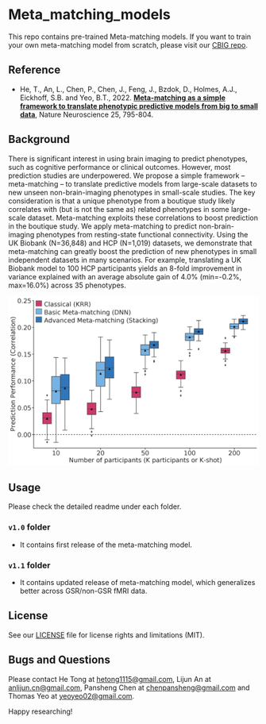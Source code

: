 # Meta_matching_models
This repo contains pre-trained Meta-matching models. If you want to train your own meta-matching model from scratch, please visit our [CBIG repo](https://github.com/ThomasYeoLab/CBIG/tree/master/stable_projects/predict_phenotypes/He2022_MM).

## Reference
+ He, T., An, L., Chen, P., Chen, J., Feng, J., Bzdok, D., Holmes, A.J., Eickhoff, S.B. and Yeo, B.T., 2022. [**Meta-matching as a simple framework to translate phenotypic predictive models from big to small data**](https://doi.org/10.1038/s41593-022-01059-9), Nature Neuroscience 25, 795-804.

## Background

There is significant interest in using brain imaging to predict phenotypes, such as cognitive performance or clinical outcomes. However, most prediction studies are underpowered. We propose a simple framework – meta-matching – to translate predictive models from large-scale datasets to new unseen non-brain-imaging phenotypes in small-scale studies. The key consideration is that a unique phenotype from a boutique study likely correlates with (but is not the same as) related phenotypes in some large-scale dataset. Meta-matching exploits these correlations to boost prediction in the boutique study. We apply meta-matching to predict non-brain-imaging phenotypes from resting-state functional connectivity. Using the UK Biobank (N=36,848) and HCP (N=1,019) datasets, we demonstrate that meta-matching can greatly boost the prediction of new phenotypes in small independent datasets in many scenarios. For example, translating a UK Biobank model to 100 HCP participants yields an 8-fold improvement in variance explained with an average absolute gain of 4.0% (min=-0.2%, max=16.0%) across 35 phenotypes.

![main_figures_from_paper](readme_figures/MM_correlation_performance.png)

## Usage
Please check the detailed readme under each folder.
### `v1.0` folder
* It contains first release of the meta-matching model.
### `v1.1` folder
* It contains updated release of meta-matching model, which generalizes better across GSR/non-GSR fMRI data.

## License ##
See our [LICENSE](https://github.com/ThomasYeoLab/CBIG/blob/master/LICENSE.md) file for license rights and limitations (MIT).

## Bugs and Questions
Please contact He Tong at hetong1115@gmail.com, Lijun An at anlijun.cn@gmail.com, Pansheng Chen at chenpansheng@gmail.com and Thomas Yeo at yeoyeo02@gmail.com.

Happy researching!
